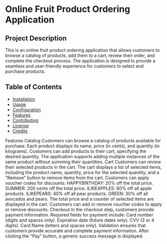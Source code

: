 # Online Fruit Product Ordering Application

## Project Description

This is an online fruit product ordering application that allows customers to browse a catalog of products, add them to a cart, review their order, and complete the checkout process. 
The application is designed to provide a seamless and user-friendly experience for customers to select and purchase products.

## Table of Contents

- [Installation](#installation)
- [Usage](#usage)
- [Configuration](#configuration)
- [Features](#features)
- [Contributing](#contributing)
- [License](#license)
- [Credits](#credits)

Features
Catalog
Customers can browse a catalog of products available for purchase.
Each product displays its name, price (in cents), and quantity (in kilograms).
Customers can add products to their cart, specifying the desired quantity.
The application supports adding multiple instances of the same product without summing their quantities.
Cart
Customers can review their selected products in the cart.
The cart displays a list of selected items, including the product name, quantity, price for the selected quantity, and a "Remove" button to remove items from the cart.
Customers can apply voucher codes for discounts:
HAPPYBIRTHDAY: 20% off the total price.
SUMMER: 200 cents off the total price.
ILIKEAPPLES: 60% off all apple products.
ILIKEPEARS: 40% off all pear products.
GREEN: 30% off all avocados and pears.
The total price and a counter of selected items are displayed in the cart.
Customers can add or remove voucher codes to apply or remove discounts.
Checkout
In the checkout step, customers provide payment information.
Required fields for payment include:
Card number (digits and spaces only).
Expiration date (future dates only).
CVV (3 or 4 digits).
Card Name (letters and spaces only).
Validation ensures that customers provide accurate and complete payment information.
After clicking the "Pay" button, a generic success message is displayed.
